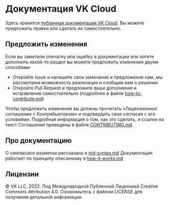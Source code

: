 # Документация VK Cloud

Здесь хранится [публичная документация VK Cloud](https://cloud.vk.com/docs). Вы можете предложить правки или сделать их самостоятельно.

## Предложить изменения

Если вы заметили опечатку или ошибку в документации или хотите дополнить какой-то раздел вы можете предложить изменения двумя способами:

- Откройте Issue и напишите свои замечания и предложения нам, мы рассмотрим возможность реализации и сообщим вам о решении
- Откройте Pull Request и предложите ваши дополнения и исправления самостоятельно (подробнее в файле [how-to-contribute.md](./guides/how-to-contribute.md))

Чтобы предложить изменения вы должны прочитать «Лицензионное соглашение с Контрибьютором» и подтвердить свое согласие с его условиями. Подробная информация о том, как это сделать, и ссылки на текст Соглашения приведены в файле [CONTRIBUTING.md](./CONTRIBUTING.md).

## Про документацию

О синтаксисе разметки рассказано в [md-syntax.md](./guides/md-syntax.md)
Документация работает по принципу описанному в [how-it-works.md](./guides/how-it-works.md)

## Лицензии

© VK LLC, 2022. Под Международной Публичной Лицензией Creative Commons Attribution 4.0. Ознакомьтесь с файлом LICENSE для получения детальной информации.


